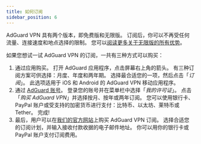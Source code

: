 ```yaml
---
title: 如何订阅
sidebar_position: 6
---
```


AdGuard VPN 具有两个版本，即免费版和无限版。 订阅后，你可以不再受任何流量、连接速度和地点选择的限制。 您可以[阅读更多关于无限版的所有优势](/general/free-vs-unlimited)。

如果您想试一试 AdGuard VPN 的订阅，一共有三种方式可以购买：

1. 通过应用购买。 打开 AdGuard 应用程序，点击屏幕右上角的箭头。 有三种订阅方案可供选择：月度、年度和两年期。 选择最合适您的一项，然后点击「*订阅*」。 此选项适用于 iOS 和 Android 的 AdGuard VPN 移动应用程序。
2. 通过 [AdGuard 账号](https://my.adguard.com/)。 登录您的账号并在菜单栏中选择「*我的许可证*」。 点击「*购买 AdGuard VPN*」并选择按月、按年或两年订阅。 您可以使用银行卡、PayPal 账户或受支持的加密货币进行支付：比特币、以太坊、莱特币或 Tether。 完成!
3. 最后，用户可以在[我们的官方网站](https://adguard-vpn.com/license.html)上购买 AdGuard VPN 订阅。 选择合适您的订阅计划，并输入接收付款收据的电子邮件地址。 你可以用你的银行卡或 PayPal 账户支付订阅费用。
